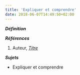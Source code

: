 ```yaml
---
title: 'Expliquer et comprendre'
date: 2018-06-07T14:49:50+02:00
---
```


***Définition*** 

>

***Références***

1. Auteur, <u>*Titre*</u>

***Sujets***

- Expliquer et comprendre
